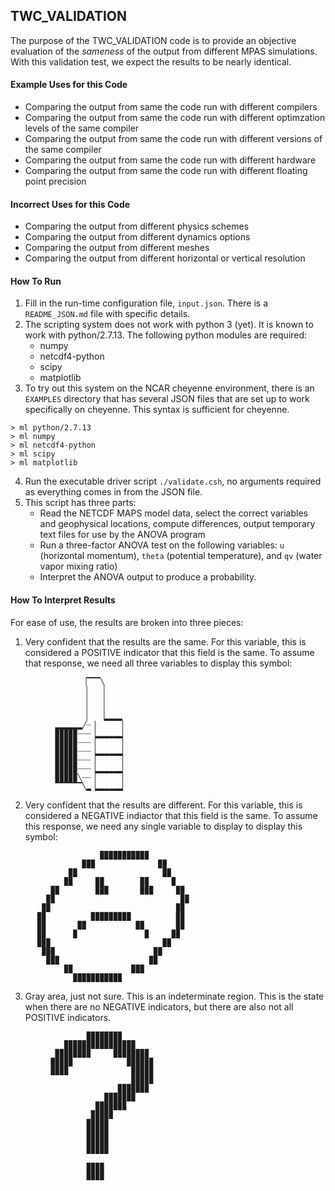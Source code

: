 ## TWC_VALIDATION ##

The purpose of the TWC_VALIDATION code is to provide an objective evaluation of the _sameness_ of the output from different MPAS simulations. With this validation test, we expect the results to be nearly identical. 

#### Example Uses for this Code ####

   - Comparing the output from same the code run with different compilers
   - Comparing the output from same the code run with different optimzation levels of the same compiler
   - Comparing the output from same the code run with different versions of the same compiler
   - Comparing the output from same the code run with different hardware
   - Comparing the output from same the code run with different floating point precision

#### Incorrect Uses for this Code ####

   - Comparing the output from different physics schemes
   - Comparing the output from different dynamics options
   - Comparing the output from different meshes
   - Comparing the output from different horizontal or vertical resolution

#### How To Run #### 

1. Fill in the run-time configuration file, `input.json`. There is a `README_JSON.md` file with specific details. 
2. The scripting system does not work with python 3 (yet). It is known to work with python/2.7.13. The following python modules are required:
   - numpy
   - netcdf4-python
   - scipy
   - matplotlib
3. To try out this system on the NCAR cheyenne environment, there is an `EXAMPLES` directory that has several JSON files that are set up to work specifically on cheyenne. This syntax is sufficient for cheyenne.
```
> ml python/2.7.13 
> ml numpy 
> ml netcdf4-python 
> ml scipy 
> ml matplotlib
```
4. Run the executable driver script `./validate.csh`, no arguments required as everything comes in from the JSON file.
5. This script has three parts:
    - Read the NETCDF MAPS model data, select the correct variables and geophysical locations, compute differences, output temporary text files for use by the ANOVA program
    - Run a three-factor ANOVA test on the following variables: `u` (horizontal momentum), `theta` (potential temperature), and `qv` (water vapor mixing ratio)
    - Interpret the ANOVA output to produce a probability.

#### How To Interpret Results ####

For ease of use, the results are broken into three pieces: 
1. Very confident that the results are the same. For this variable, this is considered a POSITIVE indicator that this field is the same. To assume that response, we need all three variables to display this symbol:
```
                ▕▔▔▔╲ 
                 ▏  ▕ 
                 ▏  ▕ 
                 ▏  ▕ 
                 ▏  ▕▂▂▂▂
          ▂▂▂▂▂▂╱┈▕      ▏
          ▉▉▉▉▉┈┈┈▕▂▂▂▂▂▂▏
          ▉▉▉▉▉┈┈┈▕      ▏
          ▉▉▉▉▉┈┈┈▕▂▂▂▂▂▂▏
          ▉▉▉▉▉┈┈┈▕      ▏
          ▉▉▉▉▉┈┈┈▕▂▂▂▂▂▂▏
          ▉▉▉▉▉╲┈┈▕      ▏
          ▔▔▔▔▔▔╲▂▕▂▂▂▂▂▂▏
```
2. Very confident that the results are different. For this variable, this is considered a NEGATIVE indiactor that this field is the same. To assume this response, we need any single variable to display to display this symbol:
```
                    ▉▉▉▉▉▉▉▉▉▉▉
                ▉▉▉              ▉▉
             ▉▉                   ▉▉ 
            ▉▉     ▉▉        ▉▉     ▉ 
         ▉▉        ▉▉▉       ▉▉▉     ▉▉ 
        ▉▉                            ▉▉ 
       ▉▉                            ▉▉ 
      ▉▉          ▉▉▉▉▉▉▉▉▉          ▉▉ 
      ▉▉       ▉▉           ▉▉       ▉▉ 
      ▉▉      ▉               ▉     ▉▉
      ▉▉▉                         ▉▉
       ▉▉▉                      ▉▉
        ▉▉▉                    ▉▉
            ▉▉             ▉▉▉
              ▉▉▉▉▉▉▉▉▉▉▉
```
3. Gray area, just not sure. This is an indeterminate region. This is the state when there are no NEGATIVE indicators, but there are also not all POSITIVE indicators.
```
                 ▉▉▉▉▉▉▉▉          
            ▉▉▉▉▉▉▉▉▉▉▉▉▉▉▉▉       
          ▉▉▉▉▉▉▉▉     ▉▉▉▉▉▉▉▉    
         ▉▉▉▉▉            ▉▉▉▉▉▉   
         ▉▉▉▉              ▉▉▉▉▉   
                           ▉▉▉▉▉   
                        ▉▉▉▉▉▉▉    
                     ▉▉▉▉▉▉▉       
                   ▉▉▉▉▉▉▉         
                  ▉▉▉▉▉            
                 ▉▉▉▉▉             
                 ▉▉▉▉▉             
                 ▉▉▉▉▉             
                 ▉▉▉▉▉             
                                   
                 ▉▉▉▉              
                 ▉▉▉▉              
```

